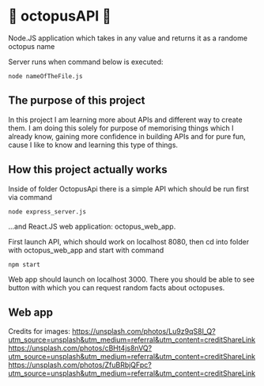 # 🐙 octopusAPI 🐙
Node.JS application which takes in any value and returns it as a randome octopus name

Server runs when command below is executed: 

```node nameOfTheFile.js```

## The purpose of this project
 In this project I am learning more about APIs and different way to create them. I am doing this solely for purpose of memorising things which I already know, gaining more confidence in building APIs and for pure fun, cause I like to know and learning this type of things. 

## How this project actually works
Inside of folder OctopusApi there is a simple API which should be run first via command 

```node express_server.js```

...and React.JS web application: octopus_web_app. 

First launch API, which should work on localhost 8080, then cd into folder with octopus_web_app and start with command

```npm start```

Web app should launch on localhost 3000. There you should be able to see button with which you can request random facts about octopuses. 

## Web app

Credits for images: 
https://unsplash.com/photos/Lu9z9qS8I_Q?utm_source=unsplash&utm_medium=referral&utm_content=creditShareLink
https://unsplash.com/photos/cBHt4js8nVQ?utm_source=unsplash&utm_medium=referral&utm_content=creditShareLink
https://unsplash.com/photos/ZfuBRbjQFpc?utm_source=unsplash&utm_medium=referral&utm_content=creditShareLink